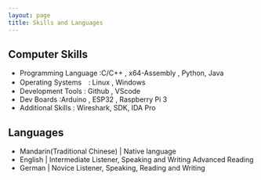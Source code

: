 ```yaml
---
layout: page
title: Skills and Languages
---
```


## Computer Skills
- Programming Language :C/C++ , x64-Assembly , Python, Java
- Operating Systems　:	Linux , Windows
- Development Tools	: Github , VScode
- Dev Boards :Arduino , ESP32 , Raspberry Pi 3
- Additional Skills	: Wireshark, SDK, IDA Pro

## Languages
- Mandarin(Traditional Chinese)	| Native language
- English	| Intermediate Listener, Speaking and Writing Advanced Reading
- German	| Novice Listener, Speaking, Reading and Writing 